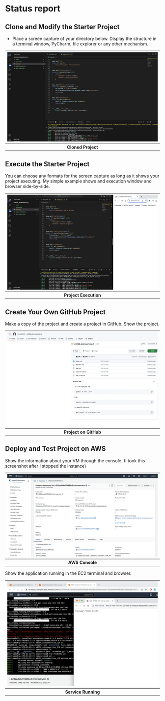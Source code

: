 # Status report

## Clone and Modify the Starter Project

- Place a screen capture of your directory below. Display the structure in a terminal window, PyCharm, file explorer
or any other mechanism.

| <img src="./1.png"> |
|:-----------------------------------:|
|         __Cloned Project__          | 

## Execute the Starter Project

You can choose any formats for the screen capture as long as it shows your project executing. My simple example shows
and execution window and browser side-by-side.

| <img src="./2.png"> |
|:-----------------------------------:|
|        __Project Execution__        | 


## Create Your Own GitHub Project

Make a copy of the project and create a project in GitHub. Show the project.

| <img src="./3.png"> |
|:------------------------:|
|  __Project on GitHub__   | 


## Deploy and Test Project on AWS

Show the information about your VM through the console.
(I took this screenshot after I stopped the instance)

| <img src="./4.png"> |
|:-----------------------------:|
|        __AWS Console__        | 

Show the application running in the EC2 terminal and browser.

| <img src="./5.png"> |
|:-----------------------------:|
|      __Service Running__      | 